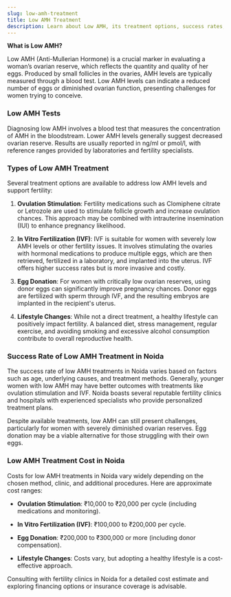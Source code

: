 ```yaml
---
slug: low-amh-treatment
title: Low AMH Treatment
description: Learn about Low AMH, its treatment options, success rates, and costs in Noida.
---
```


**What is Low AMH?**

Low AMH (Anti-Mullerian Hormone) is a crucial marker in evaluating a woman’s ovarian reserve, which reflects the quantity and quality of her eggs. Produced by small follicles in the ovaries, AMH levels are typically measured through a blood test. Low AMH levels can indicate a reduced number of eggs or diminished ovarian function, presenting challenges for women trying to conceive.

### Low AMH Tests

Diagnosing low AMH involves a blood test that measures the concentration of AMH in the bloodstream. Lower AMH levels generally suggest decreased ovarian reserve. Results are usually reported in ng/ml or pmol/l, with reference ranges provided by laboratories and fertility specialists.

### Types of Low AMH Treatment

Several treatment options are available to address low AMH levels and support fertility:

1. **Ovulation Stimulation**: Fertility medications such as Clomiphene citrate or Letrozole are used to stimulate follicle growth and increase ovulation chances. This approach may be combined with intrauterine insemination (IUI) to enhance pregnancy likelihood.

2. **In Vitro Fertilization (IVF)**: IVF is suitable for women with severely low AMH levels or other fertility issues. It involves stimulating the ovaries with hormonal medications to produce multiple eggs, which are then retrieved, fertilized in a laboratory, and implanted into the uterus. IVF offers higher success rates but is more invasive and costly.

3. **Egg Donation**: For women with critically low ovarian reserves, using donor eggs can significantly improve pregnancy chances. Donor eggs are fertilized with sperm through IVF, and the resulting embryos are implanted in the recipient's uterus.

4. **Lifestyle Changes**: While not a direct treatment, a healthy lifestyle can positively impact fertility. A balanced diet, stress management, regular exercise, and avoiding smoking and excessive alcohol consumption contribute to overall reproductive health.

### Success Rate of Low AMH Treatment in Noida

The success rate of low AMH treatments in Noida varies based on factors such as age, underlying causes, and treatment methods. Generally, younger women with low AMH may have better outcomes with treatments like ovulation stimulation and IVF. Noida boasts several reputable fertility clinics and hospitals with experienced specialists who provide personalized treatment plans.

Despite available treatments, low AMH can still present challenges, particularly for women with severely diminished ovarian reserves. Egg donation may be a viable alternative for those struggling with their own eggs.

### Low AMH Treatment Cost in Noida

Costs for low AMH treatments in Noida vary widely depending on the chosen method, clinic, and additional procedures. Here are approximate cost ranges:

- **Ovulation Stimulation**: ₹10,000 to ₹20,000 per cycle (including medications and monitoring).
  
- **In Vitro Fertilization (IVF)**: ₹100,000 to ₹200,000 per cycle.
  
- **Egg Donation**: ₹200,000 to ₹300,000 or more (including donor compensation).
  
- **Lifestyle Changes**: Costs vary, but adopting a healthy lifestyle is a cost-effective approach.

Consulting with fertility clinics in Noida for a detailed cost estimate and exploring financing options or insurance coverage is advisable.
